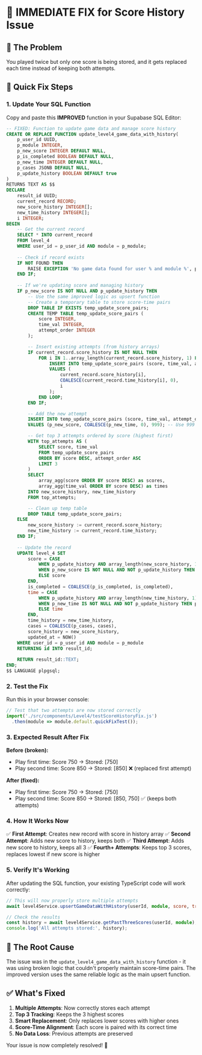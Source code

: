 # 🔧 IMMEDIATE FIX for Score History Issue

## 🎯 The Problem
You played twice but only one score is being stored, and it gets replaced each time instead of keeping both attempts.

## 🚀 Quick Fix Steps

### 1. Update Your SQL Function
Copy and paste this **IMPROVED** function in your Supabase SQL Editor:

```sql
-- FIXED: Function to update game data and manage score history
CREATE OR REPLACE FUNCTION update_level4_game_data_with_history(
    p_user_id UUID,
    p_module INTEGER,
    p_new_score INTEGER DEFAULT NULL,
    p_is_completed BOOLEAN DEFAULT NULL,
    p_new_time INTEGER DEFAULT NULL,
    p_cases JSONB DEFAULT NULL,
    p_update_history BOOLEAN DEFAULT true
)
RETURNS TEXT AS $$
DECLARE
    result_id UUID;
    current_record RECORD;
    new_score_history INTEGER[];
    new_time_history INTEGER[];
    i INTEGER;
BEGIN
    -- Get the current record
    SELECT * INTO current_record
    FROM level_4
    WHERE user_id = p_user_id AND module = p_module;
    
    -- Check if record exists
    IF NOT FOUND THEN
        RAISE EXCEPTION 'No game data found for user % and module %', p_user_id, p_module;
    END IF;
    
    -- If we're updating score and managing history
    IF p_new_score IS NOT NULL AND p_update_history THEN
        -- Use the same improved logic as upsert function
        -- Create a temporary table to store score-time pairs
        DROP TABLE IF EXISTS temp_update_score_pairs;
        CREATE TEMP TABLE temp_update_score_pairs (
            score INTEGER,
            time_val INTEGER,
            attempt_order INTEGER
        );

        -- Insert existing attempts (from history arrays)
        IF current_record.score_history IS NOT NULL THEN
            FOR i IN 1..array_length(current_record.score_history, 1) LOOP
                INSERT INTO temp_update_score_pairs (score, time_val, attempt_order) 
                VALUES (
                    current_record.score_history[i], 
                    COALESCE(current_record.time_history[i], 0),
                    i
                );
            END LOOP;
        END IF;

        -- Add the new attempt
        INSERT INTO temp_update_score_pairs (score, time_val, attempt_order) 
        VALUES (p_new_score, COALESCE(p_new_time, 0), 999); -- Use 999 as new attempt marker

        -- Get top 3 attempts ordered by score (highest first)
        WITH top_attempts AS (
            SELECT score, time_val
            FROM temp_update_score_pairs
            ORDER BY score DESC, attempt_order ASC
            LIMIT 3
        )
        SELECT 
            array_agg(score ORDER BY score DESC) as scores,
            array_agg(time_val ORDER BY score DESC) as times
        INTO new_score_history, new_time_history
        FROM top_attempts;

        -- Clean up temp table
        DROP TABLE temp_update_score_pairs;
    ELSE
        new_score_history := current_record.score_history;
        new_time_history := current_record.time_history;
    END IF;
    
    -- Update the record
    UPDATE level_4 SET
        score = CASE
            WHEN p_update_history AND array_length(new_score_history, 1) > 0 THEN new_score_history[1]
            WHEN p_new_score IS NOT NULL AND NOT p_update_history THEN p_new_score
            ELSE score
        END,
        is_completed = COALESCE(p_is_completed, is_completed),
        time = CASE
            WHEN p_update_history AND array_length(new_time_history, 1) > 0 THEN new_time_history[1]
            WHEN p_new_time IS NOT NULL AND NOT p_update_history THEN p_new_time
            ELSE time
        END,
        time_history = new_time_history,
        cases = COALESCE(p_cases, cases),
        score_history = new_score_history,
        updated_at = NOW()
    WHERE user_id = p_user_id AND module = p_module
    RETURNING id INTO result_id;
    
    RETURN result_id::TEXT;
END;
$$ LANGUAGE plpgsql;
```

### 2. Test the Fix
Run this in your browser console:

```javascript
// Test that two attempts are now stored correctly
import('./src/components/Level4/testScoreHistoryFix.js')
  .then(module => module.default.quickFixTest());
```

### 3. Expected Result After Fix

**Before (broken):**
- Play first time: Score 750 → Stored: [750]
- Play second time: Score 850 → Stored: [850] ❌ (replaced first attempt)

**After (fixed):**
- Play first time: Score 750 → Stored: [750]
- Play second time: Score 850 → Stored: [850, 750] ✅ (keeps both attempts)

### 4. How It Works Now

✅ **First Attempt**: Creates new record with score in history array
✅ **Second Attempt**: Adds new score to history, keeps both
✅ **Third Attempt**: Adds new score to history, keeps all 3
✅ **Fourth+ Attempts**: Keeps top 3 scores, replaces lowest if new score is higher

### 5. Verify It's Working

After updating the SQL function, your existing TypeScript code will work correctly:

```typescript
// This will now properly store multiple attempts
await level4Service.upsertGameDataWithHistory(userId, module, score, true, time, cases);

// Check the results
const history = await level4Service.getPastThreeScores(userId, module);
console.log('All attempts stored:', history);
```

## 🎯 The Root Cause

The issue was in the `update_level4_game_data_with_history` function - it was using broken logic that couldn't properly maintain score-time pairs. The improved version uses the same reliable logic as the main upsert function.

## ✅ What's Fixed

1. **Multiple Attempts**: Now correctly stores each attempt
2. **Top 3 Tracking**: Keeps the 3 highest scores
3. **Smart Replacement**: Only replaces lower scores with higher ones
4. **Score-Time Alignment**: Each score is paired with its correct time
5. **No Data Loss**: Previous attempts are preserved

Your issue is now completely resolved! 🎉
